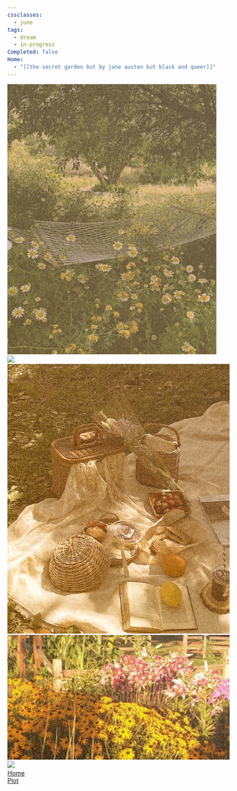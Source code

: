 ```yaml
---
cssclasses:
  - june
tags:
  - dream
  - in-progress
Completed: false
Home:
  - "[[𝚝𝚑𝚎 𝚜𝚎𝚌𝚛𝚎𝚝 𝚐𝚊𝚛𝚍𝚎𝚗 𝚋𝚞𝚝 𝚋𝚢 𝚓𝚊𝚗𝚎 𝚊𝚞𝚜𝚝𝚎𝚗 𝚋𝚞𝚝 𝚋𝚕𝚊𝚌𝚔 𝚊𝚗𝚍 𝚚𝚞𝚎𝚎𝚛]]"
---
```

<div class="june-moodboard">
	<div class="image-1"><img src="https://raw.githubusercontent.com/lunaria79/Jackalupes-Corner/main/01%20Dream%20Journal/Dreams/03%20The%20Secret%20Garden/00%20Images/June/hammock.jpg?token=GHSAT0AAAAAACTLK7POXUFWDE4RP3M3F3XUZTODIOQ"></div>  
	<div class="image-2"><img src="https://raw.githubusercontent.com/lunaria79/Jackalupes-Corner/main/01%20Dream%20Journal/Dreams/03%20The%20Secret%20Garden/00%20Images/June/sunflower%20field.jpg?token=GHSAT0AAAAAACTLK7PP3DLA4L2GX52TM4U4ZTODIRQ"></div>
	<div class="moodboard-box box-1"></div>
	<div class="moodboard-box box-2"></div>
	<div class="moodboard-box box-3"></div>
	<div class="moodboard-box box-4"></div>
	<div class="image-3"><img src="https://raw.githubusercontent.com/lunaria79/Jackalupes-Corner/main/01%20Dream%20Journal/Dreams/03%20The%20Secret%20Garden/00%20Images/June/picnic.jpg?token=GHSAT0AAAAAACTLK7PPG65DHP6NE7WE4L22ZTODIUA"></div>
	<div class="image-4"><img src="https://raw.githubusercontent.com/lunaria79/Jackalupes-Corner/main/01%20Dream%20Journal/Dreams/03%20The%20Secret%20Garden/00%20Images/June/flower%20fence.jpg?token=GHSAT0AAAAAACTLK7PORRQZI2LQ53TIAYX4ZTODJPQ"></div>
	<div class="image-5"><img src="C:\Users\regin\OneDrive\Dream Journal\01 Dream Journal\Dreams\03 The Secret Garden\00 Images\June\june.png"></div>
	<div class="june-links">
		<div class="nav-item"><a href="Dream Journal Home Page" class="internal-link" >Home</a></div>
		<div class="nav-item"><a href="Dream Journal Home Page" class="internal-link" >Plot</a></div>
	</div>
</div>